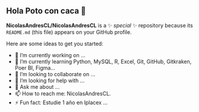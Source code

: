 ## Hola Poto con caca 👋

**NicolasAndresCL/NicolasAndresCL** is a ✨ _special_ ✨ repository because its `README.md` (this file) appears on your GitHub profile.

Here are some ideas to get you started:

- 🔭 I’m currently working on ...
- 🌱 I’m currently learning Python, MySQL, R, Excel, Git, GitHub, Gitkraken, Poer BI, Figma...
- 👯 I’m looking to collaborate on ...
- 🤔 I’m looking for help with ...
- 💬 Ask me about ...
- 📫 How to reach me: NicolasAndresCL.
- ⚡ Fun fact: Estudie 1 año en Iplacex ...
